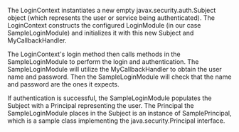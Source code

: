 The LoginContext instantiates a new empty javax.security.auth.Subject object (which represents the user or service being authenticated). The LoginContext constructs the configured LoginModule (in our case SampleLoginModule) and initializes it with this new Subject and MyCallbackHandler.

The LoginContext's login method then calls methods in the SampleLoginModule to perform the login and authentication. The SampleLoginModule will utilize the MyCallbackHandler to obtain the user name and password. Then the SampleLoginModule will check that the name and password are the ones it expects.

If authentication is successful, the SampleLoginModule populates the Subject with a Principal representing the user. The Principal the SampleLoginModule places in the Subject is an instance of SamplePrincipal, which is a sample class implementing the java.security.Principal interface. 
